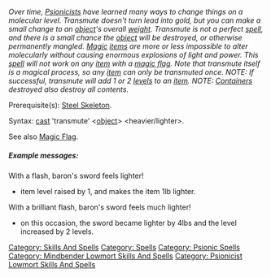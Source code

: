 *Over time, [Psionicists](:Category:_Psionicists.md "wikilink") have
learned many ways to change things on a molecular level. Transmute
doesn't turn lead into gold, but you can make a small change to an
[object](:Category:_Objects.md "wikilink")'s overall
[weight](Object_Weight.md "wikilink"). Transmute is not a perfect
[spell](:Category:_Spells.md "wikilink"), and there is a small chance
the [object](:Category:_Objects.md "wikilink") will be destroyed, or
otherwise permanently mangled. [Magic](Magic_Flag.md "wikilink")
[items](:Category:_Objects.md "wikilink") are more or less impossible to
alter molecularly without causing enormous explosions of light and
power. This [spell](:Category:_Spells.md "wikilink") will not work on
any [item](:Category:_Objects.md "wikilink") with a [magic
flag](Magic_Flag.md "wikilink"). Note that transmute itself is a magical
process, so any [item](:Category:_Objects.md "wikilink") can only be
transmuted once. NOTE: If successful, transmute will add 1 or 2
[levels](Object_Level.md "wikilink") to an
[item](:Category:_Objects.md "wikilink"). NOTE:
[Containers](:Category:_Containers.md "wikilink") destroyed also destroy
all contents.*

Prerequisite(s): [Steel Skeleton](Steel_Skeleton.md "wikilink").

Syntax: [cast](Cast.md "wikilink") 'transmute'
\<[object](:Category:_Objects.md "wikilink")\> <heavier/lighter>.

See also [Magic Flag](Magic_Flag.md "wikilink").

##### Example messages:

With a flash, baron's sword feels lighter!  
- item level raised by 1, and makes the item 1lb lighter.

With a brilliant flash, baron's sword feels much lighter!  
- on this occasion, the sword became lighter by 4lbs and the level
increased by 2 levels.

[Category: Skills And Spells](Category:_Skills_And_Spells "wikilink")
[Category: Spells](Category:_Spells "wikilink") [Category: Psionic
Spells](Category:_Psionic_Spells "wikilink") [Category: Mindbender
Lowmort Skills And
Spells](Category:_Mindbender_Lowmort_Skills_And_Spells "wikilink")
[Category: Psionicist Lowmort Skills And
Spells](Category:_Psionicist_Lowmort_Skills_And_Spells "wikilink")
